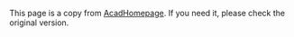 This page is a copy from [AcadHomepage](https://github.com/RayeRen/acad-homepage.github.io/blob/main/README.md).
If you need it, please check the original version.
